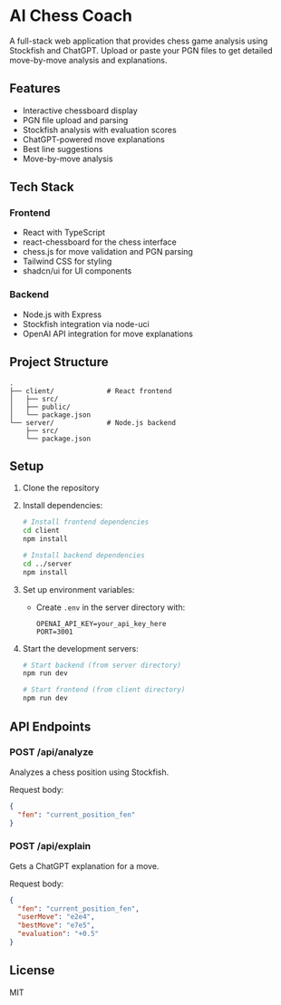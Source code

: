# AI Chess Coach

A full-stack web application that provides chess game analysis using Stockfish and ChatGPT. Upload or paste your PGN files to get detailed move-by-move analysis and explanations.

## Features

- Interactive chessboard display
- PGN file upload and parsing
- Stockfish analysis with evaluation scores
- ChatGPT-powered move explanations
- Best line suggestions
- Move-by-move analysis

## Tech Stack

### Frontend

- React with TypeScript
- react-chessboard for the chess interface
- chess.js for move validation and PGN parsing
- Tailwind CSS for styling
- shadcn/ui for UI components

### Backend

- Node.js with Express
- Stockfish integration via node-uci
- OpenAI API integration for move explanations

## Project Structure

```
.
├── client/             # React frontend
│   ├── src/
│   ├── public/
│   └── package.json
└── server/             # Node.js backend
    ├── src/
    └── package.json
```

## Setup

1. Clone the repository
2. Install dependencies:

   ```bash
   # Install frontend dependencies
   cd client
   npm install

   # Install backend dependencies
   cd ../server
   npm install
   ```

3. Set up environment variables:

   - Create `.env` in the server directory with:
     ```
     OPENAI_API_KEY=your_api_key_here
     PORT=3001
     ```

4. Start the development servers:

   ```bash
   # Start backend (from server directory)
   npm run dev

   # Start frontend (from client directory)
   npm run dev
   ```

## API Endpoints

### POST /api/analyze

Analyzes a chess position using Stockfish.

Request body:

```json
{
  "fen": "current_position_fen"
}
```

### POST /api/explain

Gets a ChatGPT explanation for a move.

Request body:

```json
{
  "fen": "current_position_fen",
  "userMove": "e2e4",
  "bestMove": "e7e5",
  "evaluation": "+0.5"
}
```

## License

MIT
